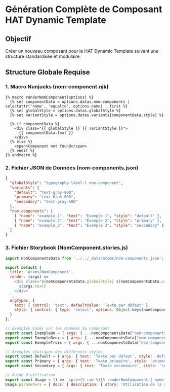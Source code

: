 # Génération Complète de Composant HAT Dynamic Template

## Objectif

Créer un nouveau composant pour le HAT Dynamic Template suivant une structure standardisée et modulaire.

## Structure Globale Requise

### 1. Macro Nunjucks (nom-component.njk)

```njk
{% macro renderNomComponent(options) %}
  {% set componentData = options.datas.nom-components | selectattr('name', 'equalto', options.name) | first %}
  {% set globalStyle = options.datas.globalStyle %}
  {% set variantStyle = options.datas.variants[componentData.style] %}

  {% if componentData %}
    <div class="{{ globalStyle }} {{ variantStyle }}">
      {{ componentData.text }}
    </div>
  {% else %}
    <span>Component not found</span>
  {% endif %}
{% endmacro %}
```

### 2. Fichier JSON de Données (nom-components.json)

```json
{
  "globalStyle": "typography-label-l nom-component",
  "variants": {
    "default": "text-gray-800",
    "primary": "text-blue-600",
    "secondary": "text-gray-500"
  },
  "nom-components": [
    { "name": "example_1", "text": "Exemple 1", "style": "default" },
    { "name": "example_2", "text": "Exemple 2", "style": "primary" },
    { "name": "example_3", "text": "Exemple 3", "style": "secondary" }
  ]
}
```

### 3. Fichier Storybook (NomComponent.stories.js)

```jsx
import nomComponentsData from '../../_data/atoms/nom-components.json';

export default {
  title: 'Atoms/NomComponent',
  render: (args) => `
    <div class="${nomComponentsData.globalStyle} ${nomComponentsData.variants[args.style]}">
      ${args.text}
    </div>
  `,
  argTypes: {
    text: { control: 'text', defaultValue: 'Texte par défaut' },
    style: { control: { type: 'select', options: Object.keys(nomComponentsData.variants) }, defaultValue: 'default' }
  }
};

// Exemples basés sur les données du composant
export const ExempleUn = { args: { ...nomComponentsData["nom-components"][0] } };
export const ExempleDeux = { args: { ...nomComponentsData["nom-components"][1] } };
export const ExempleTrois = { args: { ...nomComponentsData["nom-components"][2] } };

// Exemples statiques des différents styles
export const Default = { args: { text: 'Texte par défaut', style: 'default' } };
export const Primary = { args: { text: 'Texte primaire', style: 'primary' } };
export const Secondary = { args: { text: 'Texte secondaire', style: 'secondary' } };

// Guide d'utilisation
export const Usage = () => `<pre>{% raw %}{% renderNomComponent({ name: 'example_1' }) %}{% endraw %}</pre>`;
Usage.parameters = { docs: { description: { story: 'Utilisation de la macro dans un template.' } } };
```
